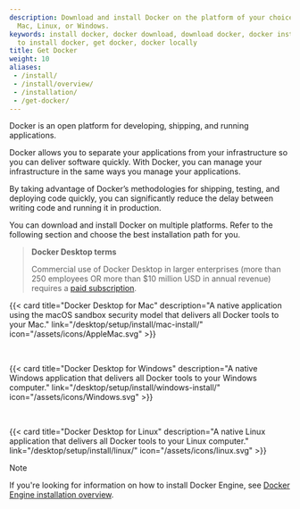 ```yaml
---
description: Download and install Docker on the platform of your choice, including
  Mac, Linux, or Windows.
keywords: install docker, docker download, download docker, docker installation, how
  to install docker, get docker, docker locally
title: Get Docker
weight: 10
aliases:
 - /install/
 - /install/overview/
 - /installation/
 - /get-docker/
---
```


Docker is an open platform for developing, shipping, and running applications.

Docker allows you to separate your applications from your infrastructure so you
can deliver software quickly. With Docker, you can manage your infrastructure in
the same ways you manage your applications. 

By taking advantage of Docker’s
methodologies for shipping, testing, and deploying code quickly, you can
significantly reduce the delay between writing code and running it in production.

You can download and install Docker on multiple platforms. Refer to the following
section and choose the best installation path for you.

> **Docker Desktop terms**
>
> Commercial use of Docker Desktop in larger enterprises (more than 250
> employees OR more than $10 million USD in annual revenue) requires a [paid
> subscription](https://www.docker.com/pricing/).

{{< card
  title="Docker Desktop for Mac"
  description="A native application using the macOS sandbox security model that delivers all Docker tools to your Mac."
  link="/desktop/setup/install/mac-install/"
  icon="/assets/icons/AppleMac.svg" >}}

<br>

{{< card
  title="Docker Desktop for Windows"
  description="A native Windows application that delivers all Docker tools to your Windows computer."
  link="/desktop/setup/install/windows-install/"
  icon="/assets/icons/Windows.svg" >}}

<br>

{{< card
  title="Docker Desktop for Linux"
  description="A native Linux application that delivers all Docker tools to your Linux computer."
  link="/desktop/setup/install/linux/"
  icon="/assets/icons/linux.svg" >}}

> [!NOTE]
>
> If you're looking for information on how to install Docker Engine, see [Docker Engine installation overview](/engine/install/).

